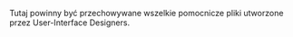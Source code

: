 Tutaj powinny być przechowywane wszelkie pomocnicze pliki utworzone przez User-Interface Designers.
